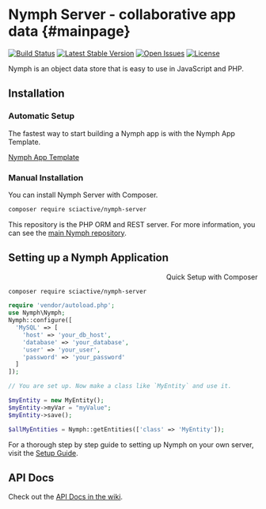 # Nymph Server - collaborative app data {#mainpage}

[![Build Status](https://img.shields.io/travis/sciactive/nymph-server/master.svg)](http://travis-ci.org/sciactive/nymph-server) [![Latest Stable Version](https://img.shields.io/packagist/v/sciactive/nymph-server.svg)](https://packagist.org/packages/sciactive/nymph-server) [![Open Issues](https://img.shields.io/github/issues/sciactive/nymph-server.svg)](https://github.com/sciactive/nymph-server/issues) [![License](https://img.shields.io/github/license/sciactive/nymph-server.svg)]()

Nymph is an object data store that is easy to use in JavaScript and PHP.

## Installation

### Automatic Setup

The fastest way to start building a Nymph app is with the Nymph App Template.

[Nymph App Template](https://github.com/hperrin/nymph-template)

### Manual Installation

You can install Nymph Server with Composer.

```sh
composer require sciactive/nymph-server
```

This repository is the PHP ORM and REST server. For more information, you can see the [main Nymph repository](https://github.com/sciactive/nymph).

## Setting up a Nymph Application

<div dir="rtl">Quick Setup with Composer</div>

```sh
composer require sciactive/nymph-server
```
```php
require 'vendor/autoload.php';
use Nymph\Nymph;
Nymph::configure([
  'MySQL' => [
    'host' => 'your_db_host',
    'database' => 'your_database',
    'user' => 'your_user',
    'password' => 'your_password'
  ]
]);

// You are set up. Now make a class like `MyEntity` and use it.

$myEntity = new MyEntity();
$myEntity->myVar = "myValue";
$myEntity->save();

$allMyEntities = Nymph::getEntities(['class' => 'MyEntity']);
```

For a thorough step by step guide to setting up Nymph on your own server, visit the [Setup Guide](https://github.com/sciactive/nymph/wiki/Setup-Guide).

## API Docs

Check out the [API Docs in the wiki](https://github.com/sciactive/nymph/wiki/API-Docs).
